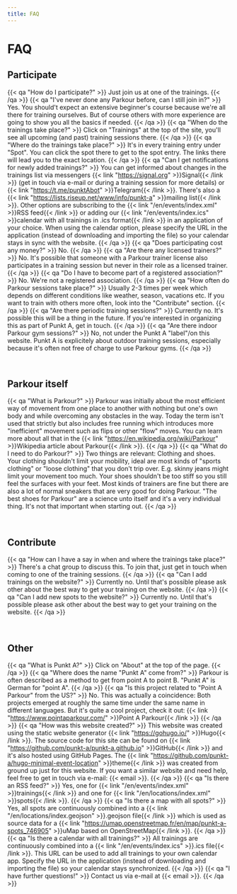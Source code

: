 ```yaml
---
title: FAQ
---
```

# FAQ

## Participate
{{< qa "How do I participate?" >}}
Just join us at one of the trainings.
{{< /qa >}}
{{< qa "I've never done any Parkour before, can I still join in?" >}}
Yes. You should't expect an extensive beginner's course because we're all there for training ourselves. But of course others with more experience are going to show you all the basics if needed.
{{< /qa >}}
{{< qa "When do the trainings take place?" >}}
Click on "Trainings" at the top of the site, you'll see all upcoming (and past) training sessions there.
{{< /qa >}}
{{< qa "Where do the trainings take place?" >}}
It's in every training entry under "Spot". You can click the spot there to get to the spot entry. The links there will lead you to the exact location.
{{< /qa >}}
{{< qa "Can I get notifications for newly added trainings?" >}}
You can get informed about changes in the trainings list via messengers {{< link "https://signal.org" >}}Signal{{< /link >}} (get in touch via e-mail or during a training session for more details) or {{< link "https://t.me/punktAbot" >}}Telegram{{< /link >}}. There's also a {{< link "https://lists.riseup.net/www/info/punkt-a" >}}mailing list{{< /link >}}. Other options are subscribing to the {{< link "/en/events/index.xml" >}}RSS feed{{< /link >}} or adding our {{< link "/en/events/index.ics" >}}calendar with all trainings in .ics format{{< /link >}} in an application of your choice. When using the calendar option, please specify the URL in the application (instead of downloading and importing the file) so your calendar stays in sync with the website.
{{< /qa >}}
{{< qa "Does participating cost any money?" >}}
No.
{{< /qa >}}
{{< qa "Are there any licensed trainers?" >}}
No. It's possible that someone with a Parkour trainer license also participates in a training session but never in their role as a licensed trainer.
{{< /qa >}}
{{< qa "Do I have to become part of a registered association?" >}}
No. We're not a registered association.
{{< /qa >}}
{{< qa "How often do Parkour sessions take place?" >}}
Usually 2-3 times per week which depends on different conditions like weather, season, vacations etc. If you want to train with others more often, look into the "Contribute" section.
{{< /qa >}}
{{< qa "Are there periodic training sessions?" >}}
Currently no. It's possible this will be a thing in the future. If you're interested in organizing this as part of Punkt A, get in touch.
{{< /qa >}}
{{< qa "Are there indoor Parkour gym sessions?" >}}
No, not under the Punkt A "label"/on this website. Punkt A is explicitely about outdoor training sessions, especially because it's often not free of charge to use Parkour gyms.
{{< /qa >}}

&nbsp;
## Parkour itself
{{< qa "What is Parkour?" >}}
Parkour was initially about the most efficient way of movement from one place to another with nothing but one's own body and while overcoming any obstacles in the way. Today the term isn't used that strictly but also includes free running which introduces more "inefficient" movement such as flips or other "flow" moves. You can learn more about all that in the {{< link "https://en.wikipedia.org/wiki/Parkour" >}}Wikipedia article about Parkour{{< /link >}}.
{{< /qa >}}
{{< qa "What do I need to do Parkour?" >}}
Two things are relevant: Clothing and shoes. Your clothing shouldn't limit your mobility, ideal are most kinds of "sports clothing" or "loose clothing" that you don't trip over. E.g. skinny jeans might limit your movement too much. Your shoes shouldn't be too stiff so you still feel the surfaces with your feet. Most kinds of trainers are fine but there are also a lot of normal sneakers that are very good for doing Parkour. "The best shoes for Parkour" are a science unto itself and it's a very individual thing. It's not that important when starting out.
{{< /qa >}}

&nbsp;
## Contribute
{{< qa "How can I have a say in when and where the trainings take place?" >}}
There's a chat group to discuss this. To join that, just get in touch when coming to one of the training sessions.
{{< /qa >}}
{{< qa "Can I add trainings on the website?" >}}
Currently no. Until that's possible please ask other about the best way to get your training on the website.
{{< /qa >}}
{{< qa "Can I add new spots to the website?" >}}
Currently no. Until that's possible please ask other about the best way to get your training on the website.
{{< /qa >}}


&nbsp;
## Other
{{< qa "What is Punkt A?" >}}
Click on "About" at the top of the page.
{{< /qa >}}
{{< qa "Where does the name \"Punkt A\" come from?" >}}
Parkour is often described as a method to get from point A to point B. "Punkt A" is German for "point A".
{{< /qa >}}
{{< qa "Is this project related to \"Point A Parkour\" from the US?"  >}}
No. This was actually a coincidence: Both projects emerged at roughly the same time under the same name in different languages. But it's quite a cool project, check it out: {{< link "https://www.pointaparkour.com/" >}}Point A Parkour{{< /link >}}
{{< /qa  >}}
{{< qa "How was this website created?" >}}
This website was created using the static website generator {{< link "https://gohugo.io/" >}}Hugo{{< /link >}}. The source code for this site can be found on {{< link "https://github.com/punkt-a/punkt-a.github.io" >}}GitHub{{< /link >}} and it's also hosted using GitHub Pages. The {{< link "https://github.com/punkt-a/hugo-minimal-event-location" >}}theme{{< /link >}} was created from ground up just for this website. If you want a similar website and need help, feel free to get in touch via e-mail: {{< email >}}.
{{< /qa >}}
{{< qa "Is there an RSS feed?" >}}
Yes, one for {{< link "/en/events/index.xml" >}}trainings{{< /link >}} and one for {{< link "/en/locations/index.xml" >}}spots{{< /link >}}.
{{< /qa >}}
{{< qa "Is there a map with all spots?" >}}
Yes, all spots are continuously combined into a {{< link "/en/locations/index.geojson" >}}.geojson file{{< /link >}} which is used as source data for a {{< link "https://umap.openstreetmap.fr/en/map/punkt-a-spots_746905" >}}uMap based on OpenStreetMap{{< /link >}}.
{{< /qa >}}
{{< qa "Is there a calendar with all trainings?" >}}
All trainings are continuously combined into a {{< link "/en/events/index.ics" >}}.ics file{{< /link >}}. This URL can be used to add all trainings to your own calendar app. Specify the URL in the application (instead of downloading and importing the file) so your calendar stays synchronized.
{{< /qa >}}
{{< qa "I have further questions!" >}}
Contact us via e-mail at {{< email >}}.
{{< /qa >}}
